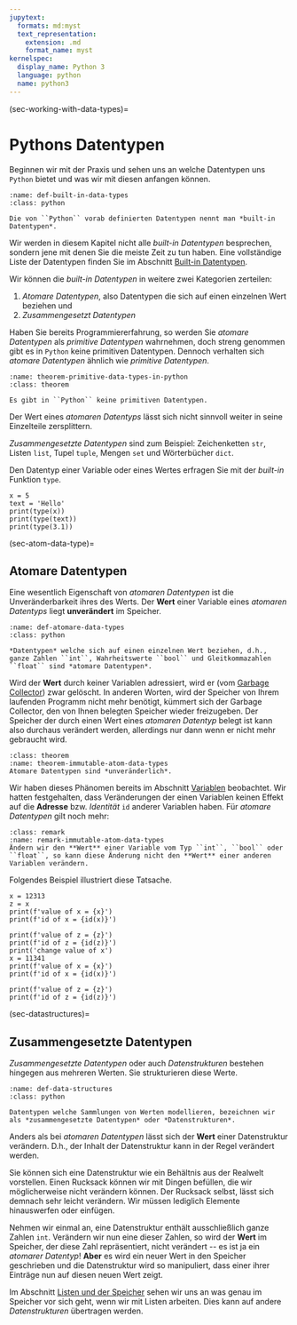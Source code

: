 ```yaml
---
jupytext:
  formats: md:myst
  text_representation:
    extension: .md
    format_name: myst
kernelspec:
  display_name: Python 3
  language: python
  name: python3
---
```


(sec-working-with-data-types)=
# Pythons Datentypen

Beginnen wir mit der Praxis und sehen uns an welche Datentypen uns ``Python`` bietet und was wir mit diesen anfangen können.

```{admonition} Built-in Datentypen
:name: def-built-in-data-types
:class: python

Die von ``Python`` vorab definierten Datentypen nennt man *built-in Datentypen*.
```

Wir werden in diesem Kapitel nicht alle *built-in Datentypen* besprechen, sondern jene mit denen Sie die meiste Zeit zu tun haben.
Eine vollständige Liste der Datentypen finden Sie im Abschnitt [Built-in Datentypen](sec-built-in-data-types).

Wir können die *built-in Datentypen* in weitere zwei Kategorien zerteilen:

1. *Atomare Datentypen*, also Datentypen die sich auf einen einzelnen Wert beziehen und
2. *Zusammengesetzt Datentypen*

Haben Sie bereits Programmiererfahrung, so werden Sie *atomare Datentypen* als *primitive Datentypen* wahrnehmen, doch streng genommen gibt es in ``Python`` keine primitiven Datentypen.
Dennoch verhalten sich *atomare Datentypen* ähnlich wie *primitive Datentypen*.

```{admonition} Python und primitive Datentypen
:name: theorem-primitive-data-types-in-python
:class: theorem

Es gibt in ``Python`` keine primitiven Datentypen.
```

Der Wert eines *atomaren Datentyps* lässt sich nicht sinnvoll weiter in seine Einzelteile zersplittern.

*Zusammengesetzte Datentypen* sind zum Beispiel: Zeichenketten ``str``, Listen ``list``, Tupel ``tuple``, Mengen ``set`` und Wörterbücher ``dict``.

Den Datentyp einer Variable oder eines Wertes erfragen Sie mit der *built-in* Funktion ``type``.

```{code-cell} python3
x = 5
text = 'Hello'
print(type(x))
print(type(text))
print(type(3.1))
```

(sec-atom-data-type)=
## Atomare Datentypen 

Eine wesentlich Eigenschaft von *atomaren Datentypen* ist die Unveränderbarkeit ihres des Werts.
Der **Wert** einer Variable eines *atomaren Datentyps* liegt **unverändert** im Speicher.

```{admonition} Atomare Datentypen
:name: def-atomare-data-types
:class: python

*Datentypen* welche sich auf einen einzelnen Wert beziehen, d.h., ganze Zahlen ``int``, Wahrheitswerte ``bool`` und Gleitkommazahlen ``float`` sind *atomare Datentypen*.
```

Wird der **Wert** durch keiner Variablen adressiert, wird er (vom [Garbage Collector](def-garbage-collector)) zwar gelöscht.
In anderen Worten, wird der Speicher von Ihrem laufenden Programm nicht mehr benötigt, kümmert sich der Garbage Collector, den von Ihnen belegten Speicher wieder freizugeben.
Der Speicher der durch einen Wert eines *atomaren Datentyp* belegt ist kann also durchaus verändert werden, allerdings nur dann wenn er nicht mehr gebraucht wird.

```{admonition} Unveränderliche atomare Datentypen
:class: theorem
:name: theorem-immutable-atom-data-types
Atomare Datentypen sind *unveränderlich*.
```

Wir haben dieses Phänomen bereits im Abschnitt [Variablen](sec-variables) beobachtet.
Wir hatten festgehalten, dass Veränderungen der einen Variablen keinen Effekt auf die **Adresse** bzw. *Identität* ``id`` anderer Variablen haben.
Für *atomare Datentypen* gilt noch mehr: 

```{admonition} Unveränderliche atomare Datentypen
:class: remark
:name: remark-immutable-atom-data-types
Ändern wir den **Wert** einer Variable vom Typ ``int``, ``bool`` oder ``float``, so kann diese Änderung nicht den **Wert** einer anderen Variablen verändern.
```

Folgendes Beispiel illustriert diese Tatsache.

```{code-cell} python3
x = 12313
z = x
print(f'value of x = {x}')
print(f'id of x = {id(x)}')

print(f'value of z = {z}')
print(f'id of z = {id(z)}')
print('change value of x')
x = 11341
print(f'value of x = {x}')
print(f'id of x = {id(x)}')

print(f'value of z = {z}')
print(f'id of z = {id(z)}')
```

(sec-datastructures)=
## Zusammengesetzte Datentypen

*Zusammengesetzte Datentypen* oder auch *Datenstrukturen* bestehen hingegen aus mehreren Werten.
Sie strukturieren diese Werte.

```{admonition} Zusammengesetzt Datentypen 
:name: def-data-structures
:class: python

Datentypen welche Sammlungen von Werten modellieren, bezeichnen wir als *zusammengesetzte Datentypen* oder *Datenstrukturen*.
```

Anders als bei *atomaren Datentypen* lässt sich der **Wert** einer Datenstruktur verändern.
D.h., der Inhalt der Datenstruktur kann in der Regel verändert werden.

Sie können sich eine Datenstruktur wie ein Behältnis aus der Realwelt vorstellen.
Einen Rucksack können wir mit Dingen befüllen, die wir möglicherweise nicht verändern können.
Der Rucksack selbst, lässt sich demnach sehr leicht verändern.
Wir müssen lediglich Elemente hinauswerfen oder einfügen.

Nehmen wir einmal an, eine Datenstruktur enthält ausschließlich ganze Zahlen ``int``.
Verändern wir nun eine dieser Zahlen, so wird der **Wert** im Speicher, der diese Zahl repräsentiert, nicht verändert -- es ist ja ein *atomarer Datentyp*!
**Aber** es wird ein neuer Wert in den Speicher geschrieben und die Datenstruktur wird so manipuliert, dass einer ihrer Einträge nun auf diesen neuen Wert zeigt.

Im Abschnitt [Listen und der Speicher](sec-list-and-memory) sehen wir uns an was genau im Speicher vor sich geht, wenn wir mit Listen arbeiten.
Dies kann auf andere *Datenstrukturen* übertragen werden.